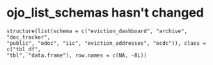 # ojo_list_schemas hasn't changed

    structure(list(schema = c("eviction_dashboard", "archive", "doc_tracker", 
    "public", "odoc", "iic", "eviction_addresses", "ocdc")), class = c("tbl_df", 
    "tbl", "data.frame"), row.names = c(NA, -8L))

